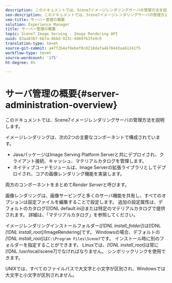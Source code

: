 ```yaml
---
description: このドキュメントでは、Scene7イメージレンダリングサーバの管理方法を説明します。
seo-description: このドキュメントでは、Scene7イメージレンダリングサーバの管理方法を説明します。
seo-title: サーバー管理の概要
solution: Experience Manager
title: サーバー管理の概要
topic: Scene7 Image Serving - Image Rendering API
uuid: 83aa83b7-bb7a-4bbd-923c-dd69763fe9c9
translation-type: tm+mt
source-git-commit: a47f2b4ef8ebef0c8218dafa4678443aa61241f5
workflow-type: tm+mt
source-wordcount: '175'
ht-degree: 0%

---
```



# サーバ管理の概要{#server-administration-overview}

このドキュメントでは、Scene7イメージレンダリングサーバの管理方法を説明します。

イメージレンダリングは、次の2つの主要なコンポーネントで構成されています。

* JavaパッケージはImage Serving Platform Serverと共にデプロイされ、クライアント接続、キャッシュ、マテリアルカタログを管理します。
* ネイティブコードモジュールは、Image Serverの拡張ライブラリとしてデプロイされ、コアの画像レンダリング機能を実装します。

両方のコンポーネントをまとめて&#x200B;*Render Server*&#x200B;と呼びます。

画像レンダリングは、画像サービングと多くのサーバ機能を共有し、すべてのオプションは設定ファイルを編集することで設定します。 追加の設定属性は、デフォルトのカタログ([!DNL default.ini])または特定のマテリアルカタログで提供されます。 詳細は、「マテリアルカタログ」を参照してください。

イメージレンダリングインストールフォルダー(*[!DNL install_folder]*)は[!DNL *[!DNL install_root]*/ImageRendering]です。 Windowsの場合、デフォルトの&#x200B;*[!DNL install_root]*&#x200B;は`C:\Program Files\Scene7`です。 インストール時に別のフォルダーを指定することができます。 Linuxでは、*[!DNL install_root]*&#x200B;は常に[!DNL /usr/local/scene7]でなければなりません。 シンボリックリンクを使用できます。

UNIXでは、すべてのファイルパスで大文字と小文字が区別され、Windowsでは大文字と小文字が区別されません。
